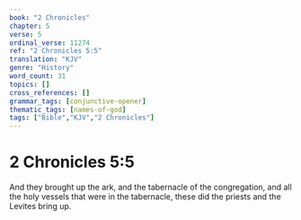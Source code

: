 ```yaml
---
book: "2 Chronicles"
chapter: 5
verse: 5
ordinal_verse: 11274
ref: "2 Chronicles 5:5"
translation: "KJV"
genre: "History"
word_count: 31
topics: []
cross_references: []
grammar_tags: [conjunctive-opener]
thematic_tags: [names-of-god]
tags: ["Bible","KJV","2 Chronicles"]
---
```


# 2 Chronicles 5:5

And they brought up the ark, and the tabernacle of the congregation, and all the holy vessels that were in the tabernacle, these did the priests and the Levites bring up.
